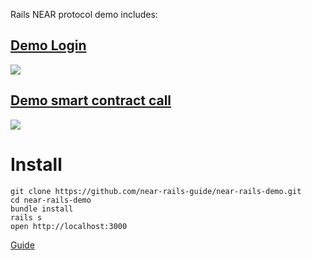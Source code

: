 Rails NEAR protocol demo includes:

## [Demo Login](https://github.com/near-rails-guide/near-rails-demo/wiki/Login-with-NEAR)
![](https://github.com/near-rails-guide/near-rails-demo/wiki/images/login.gif)


## [Demo smart contract call](https://github.com/near-rails-guide/near-rails-demo/wiki/Call-smart-contract)
![](https://github.com/near-rails-guide/near-rails-demo/wiki/images/smart_contract.gif)

# Install

```
git clone https://github.com/near-rails-guide/near-rails-demo.git
cd near-rails-demo
bundle install
rails s
open http://localhost:3000
``` 

[Guide](https://github.com/near-rails-guide/near-rails-demo/wiki)

